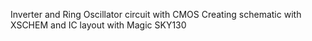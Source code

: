 Inverter and Ring Oscillator circuit with CMOS
Creating schematic with XSCHEM and IC layout with Magic SKY130
